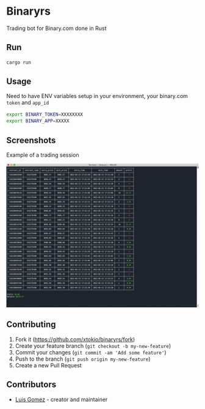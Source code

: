 # Binaryrs

Trading bot for Binary.com done in Rust

## Run

```bash
cargo run
```

## Usage

Need to have ENV variables setup in your environment, your binary.com `token` and `app_id`

```bash
export BINARY_TOKEN=XXXXXXXX
export BINARY_APP=XXXXX
```

## Screenshots

Example of a trading session

![binary 01](screenshot_binaryrs.png)

## Contributing

1. Fork it (<https://github.com/xtokio/binaryrs/fork>)
2. Create your feature branch (`git checkout -b my-new-feature`)
3. Commit your changes (`git commit -am 'Add some feature'`)
4. Push to the branch (`git push origin my-new-feature`)
5. Create a new Pull Request

## Contributors

- [Luis Gomez](https://github.com/xtokio) - creator and maintainer
